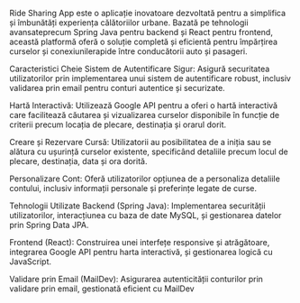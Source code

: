   Ride Sharing App este o aplicație inovatoare dezvoltată pentru a simplifica și îmbunătăți experiența călătoriilor urbane. Bazată pe tehnologii avansateprecum Spring Java pentru backend și React pentru frontend, această platformă oferă o soluție completă și eficientă pentru împărțirea curselor și conexiunilerapide între conducătorii auto și pasageri.

  Caracteristici Cheie
  Sistem de Autentificare Sigur: Asigură securitatea utilizatorilor prin implementarea unui sistem de autentificare robust, inclusiv validarea prin email pentru conturi autentice și securizate.

  Hartă Interactivă: Utilizează Google API pentru a oferi o hartă interactivă care facilitează căutarea și vizualizarea curselor disponibile în funcție de criterii precum locația de plecare, destinația și orarul dorit.

  Creare și Rezervare Cursă: Utilizatorii au posibilitatea de a iniția sau se alătura cu ușurință curselor existente, specificând detaliile precum locul de plecare, destinația, data și ora dorită.

  Personalizare Cont: Oferă utilizatorilor opțiunea de a personaliza detaliile contului, inclusiv informații personale și preferințe legate de curse.

  Tehnologii Utilizate
  Backend (Spring Java): Implementarea securității utilizatorilor, interacțiunea cu baza de date MySQL, și gestionarea datelor prin Spring Data JPA.

  Frontend (React): Construirea unei interfețe responsive și atrăgătoare, integrarea Google API pentru harta interactivă, și gestionarea logică cu JavaScript.

  Validare prin Email (MailDev): Asigurarea autenticității conturilor prin validare prin email, gestionată eficient cu MailDev

